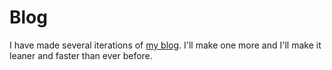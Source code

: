 # Blog

I have made several iterations of [my blog](https://www.danielsteman.com). I'll make one more and I'll make it leaner and faster than ever before.
